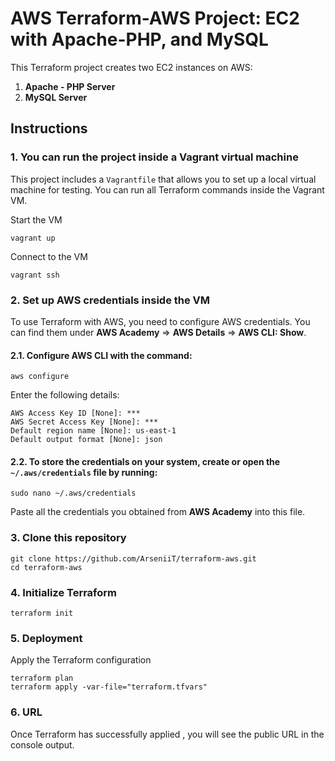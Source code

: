 # AWS Terraform-AWS Project: EC2 with Apache-PHP, and MySQL

This Terraform project creates two EC2 instances on AWS:
1. **Apache - PHP Server**
2. **MySQL Server**




## Instructions

### 1. You can run the project inside a Vagrant virtual machine
This project includes a `Vagrantfile` that allows you to set up a local virtual machine for testing.
You can run all Terraform commands inside the Vagrant VM.

Start the VM
```
vagrant up
```
Connect to the VM
```
vagrant ssh
```


### 2. Set up AWS credentials inside the VM
To use Terraform with AWS, you need to configure AWS credentials.
You can find them under **AWS Academy** => **AWS Details** => **AWS CLI: Show**.

 #### 2.1. Configure AWS CLI with the command:

```
aws configure
```

Enter the following details:
```
AWS Access Key ID [None]: ***
AWS Secret Access Key [None]: ***
Default region name [None]: us-east-1
Default output format [None]: json
```
#### 2.2. To store the credentials on your system, create or open the `~/.aws/credentials` file by running:
```
sudo nano ~/.aws/credentials
```
Paste all the credentials you obtained from **AWS Academy** into this file.



### 3. Clone this repository
```
git clone https://github.com/ArseniiT/terraform-aws.git
cd terraform-aws
```


### 4. Initialize Terraform
```
terraform init
```

### 5.  Deployment
Apply the Terraform configuration
```
terraform plan
terraform apply -var-file="terraform.tfvars"
```

### 6.  URL

Once Terraform has successfully applied , you will see the public URL in the console output.
